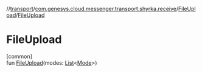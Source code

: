 //[transport](../../../index.md)/[com.genesys.cloud.messenger.transport.shyrka.receive](../index.md)/[FileUpload](index.md)/[FileUpload](-file-upload.md)

# FileUpload

[common]\
fun [FileUpload](-file-upload.md)(modes: [List](https://kotlinlang.org/api/latest/jvm/stdlib/kotlin.collections/-list/index.html)&lt;[Mode](../-mode/index.md)&gt;)
